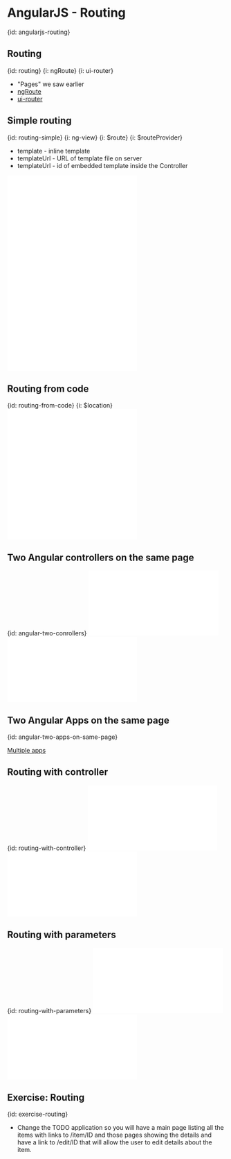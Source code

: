 # AngularJS - Routing
{id: angularjs-routing}

## Routing
{id: routing}
{i: ngRoute}
{i: ui-router}

* "Pages" we saw earlier
* [ngRoute](https://docs.angularjs.org/api/ngRoute)
* [ui-router](https://github.com/angular-ui/ui-router)



## Simple routing
{id: routing-simple}
{i: ng-view}
{i: $route}
{i: $routeProvider}

* template - inline template
* templateUrl - URL of template file on server
* templateUrl - id of embedded template inside the Controller

![](examples/angular/simple_routing.html)
![](examples/angular/simple_routing.js)
![](examples/angular/second.html)



## Routing from code
{id: routing-from-code}
{i: $location}
![](examples/angular/routing_from_code.html)
![](examples/angular/routing_from_code.js)


## Two Angular controllers on the same page
{id: angular-two-conrollers}
![](examples/try/two.html)
![](examples/try/two.js)


## Two Angular Apps on the same page
{id: angular-two-apps-on-same-page}

[Multiple apps](http://stackoverflow.com/questions/18571301/angularjs-multiple-ng-app-within-a-page)


## Routing with controller
{id: routing-with-controller}
![](examples/angular/routing_controller.html)
![](examples/angular/routing_controller.js)


## Routing with parameters
{id: routing-with-parameters}
![](examples/angular/routing_params.html)
![](examples/angular/routing_params.js)


## Exercise: Routing
{id: exercise-routing}

* Change the TODO application so you will have a main page listing all the items with links to /item/ID and those pages showing the details and have a link to /edit/ID that will allow the user to edit details about the item.






